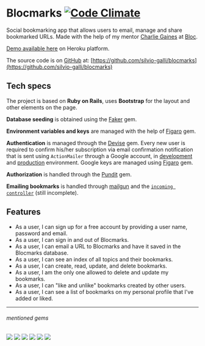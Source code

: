 # Blocmarks [![Code Climate](https://codeclimate.com/github/silvio-galli/blocmarks/badges/gpa.svg)](https://codeclimate.com/github/silvio-galli/blocmarks)

Social bookmarking app that allows users to email, manage and share bookmarked URLs. Made with the help of my mentor [Charlie Gaines](https://github.com/beaugaines) at [Bloc](http://www.bloc.io).

[Demo available here](https://obscure-retreat-49704.herokuapp.com/) on Heroku platform.

The source code is on [GitHub](https://github.com) at: [https://github.com/silvio-galli/blocmarks](https://github.com/silvio-galli/blocmarks)


## Tech specs
The project is based on **Ruby on Rails**, uses **Bootstrap** for the layout and other elements on the page.

**Database seeding** is obtained using the [Faker](https://github.com/stympy/faker) gem.

**Environment variables and keys** are managed with the help of [Figaro](https://github.com/laserlemon/figaro) gem.

**Authentication** is managed through the [Devise](https://github.com/plataformatec/devise) gem.
Every new user is required to confirm his/her subscription via email confirmation notification that is sent using `ActionMailer` through a Google account, in [development](https://github.com/silvio-galli/blocmarks/blob/master/config/environments/development.rb) and [production](https://github.com/silvio-galli/blocmarks/blob/master/config/environments/production.rb) environment.
Google keys are managed using [Figaro](https://github.com/laserlemon/figaro) gem.

**Authorization** is handled through the [Pundit](https://github.com/elabs/pundit) gem.

**Emailing bookmarks** is handled through [mailgun](https://mailgun.com) and the [`incoming controller`](https://github.com/silvio-galli/blocmarks/blob/master/app/controllers/incoming_controller.rb) (still incomplete).


## Features

- As a user, I can sign up for a free account by providing a user name, password and email.
- As a user, I can sign in and out of Blocmarks.
- As a user, I can email a URL to Blocmarks and have it saved in the Blocmarks database.
- As a user, I can see an index of all topics and their bookmarks.
- As a user, I can create, read, update, and delete bookmarks.
- As a user, I am the only one allowed to delete and update my bookmarks.
- As a user, I can "like and unlike" bookmarks created by other users.
- As a user, I can see a list of bookmarks on my personal profile that I've added or liked.


---

###### mentioned gems
![](https://img.shields.io/badge/rails-4.2.5-green.svg?style=flat)
![](https://img.shields.io/badge/bootstrap_sass-3.3.5.1-green.svg?style=flat)
![](https://img.shields.io/badge/faker-1.6.3-green.svg?style=flat)
![](https://img.shields.io/badge/figaro-1.1.1-green.svg?style=flat)
![](https://img.shields.io/badge/devise-3.5.6-green.svg?style=flat)
![](https://img.shields.io/badge/pundit-1.1.0-green.svg?style=flat)

